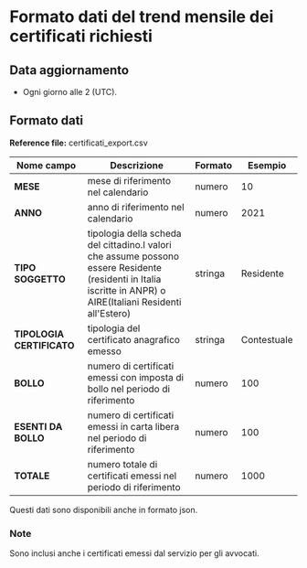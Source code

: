 # Formato dati del trend mensile dei certificati richiesti

## Data aggiornamento
- Ogni giorno alle 2 (UTC). 

## Formato dati

**Reference file:** certificati_export.csv<br>

| Nome campo                  | Descrizione                       | Formato                       | Esempio             |
|-----------------------------|-----------------------------------|-------------------------------|---------------------|
| **MESE**       | mese di riferimento nel calendario              | numero                   | 10       |
| **ANNO**  | anno di riferimento nel calendario  |   numero     |        2021         |
| **TIPO SOGGETTO**      | tipologia della scheda del cittadino.I valori che assume possono essere Residente (residenti in Italia iscritte in ANPR) o AIRE(Italiani Residenti all'Estero)| stringa             | Residente   | 
| **TIPOLOGIA CERTIFICATO**      | tipologia del certificato anagrafico emesso| stringa    | Contestuale   |
| **BOLLO**      | numero di certificati emessi con imposta di bollo nel periodo di riferimento| numero    | 100   |
| **ESENTI DA BOLLO**      | numero di certificati emessi in carta libera nel periodo di riferimento| numero    | 100   |
| **TOTALE**      | numero totale di certificati emessi nel periodo di riferimento| numero             | 1000   |

Questi dati sono disponibili anche in formato json.

### Note
Sono inclusi anche i certificati emessi dal servizio per gli avvocati.
